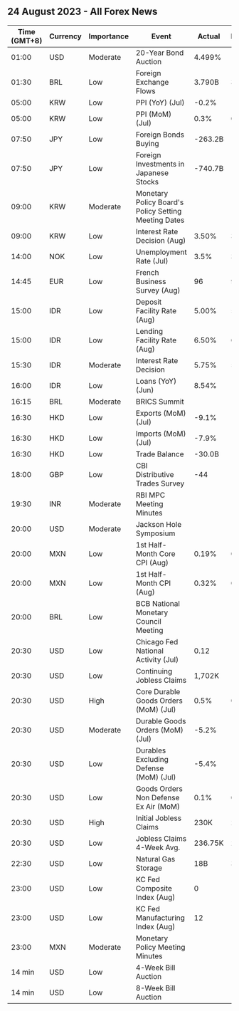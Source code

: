 ## 24 August 2023 - All Forex News

| Time (GMT+8) | Currency | Importance | Event | Actual | Forecast | Previous |
|------|----------|------------|-------|--------|----------|----------|
| 01:00 | USD | Moderate | 20-Year Bond Auction | 4.499% |  | 4.036% |
| 01:30 | BRL | Low | Foreign Exchange Flows | 3.790B | 3.795B | 5.749B |
| 05:00 | KRW | Low | PPI (YoY) (Jul) | -0.2% | -0.4% | -0.3% |
| 05:00 | KRW | Low | PPI (MoM) (Jul) | 0.3% | 0.0% | -0.2% |
| 07:50 | JPY | Low | Foreign Bonds Buying | -263.2B |  | -333.6B |
| 07:50 | JPY | Low | Foreign Investments in Japanese Stocks | -740.7B |  | 226.0B |
| 09:00 | KRW | Moderate | Monetary Policy Board's Policy Setting Meeting Dates |  |  |  |
| 09:00 | KRW | Low | Interest Rate Decision (Aug) | 3.50% | 3.50% | 3.50% |
| 14:00 | NOK | Low | Unemployment Rate (Jul) | 3.5% | 3.5% | 3.4% |
| 14:45 | EUR | Low | French Business Survey (Aug) | 96 | 99 | 101 |
| 15:00 | IDR | Low | Deposit Facility Rate (Aug) | 5.00% | 5.00% | 5.00% |
| 15:00 | IDR | Low | Lending Facility Rate (Aug) | 6.50% | 6.50% | 6.50% |
| 15:30 | IDR | Moderate | Interest Rate Decision | 5.75% | 5.75% | 5.75% |
| 16:00 | IDR | Low | Loans (YoY) (Jun) | 8.54% |  | 9.39% |
| 16:15 | BRL | Moderate | BRICS Summit |  |  |  |
| 16:30 | HKD | Low | Exports (MoM) (Jul) | -9.1% | -13.6% | -11.4% |
| 16:30 | HKD | Low | Imports (MoM) (Jul) | -7.9% | -8.2% | -12.3% |
| 16:30 | HKD | Low | Trade Balance | -30.0B | -32.7B | -56.6B |
| 18:00 | GBP | Low | CBI Distributive Trades Survey | -44 | -14 | -25 |
| 19:30 | INR | Moderate | RBI MPC Meeting Minutes |  |  |  |
| 20:00 | USD | Moderate | Jackson Hole Symposium |  |  |  |
| 20:00 | MXN | Low | 1st Half-Month Core CPI (Aug) | 0.19% | 0.21% | 0.24% |
| 20:00 | MXN | Low | 1st Half-Month CPI (Aug) | 0.32% | 0.28% | 0.29% |
| 20:00 | BRL | Low | BCB National Monetary Council Meeting |  |  |  |
| 20:30 | USD | Low | Chicago Fed National Activity (Jul) | 0.12 |  | -0.33 |
| 20:30 | USD | Low | Continuing Jobless Claims | 1,702K | 1,708K | 1,711K |
| 20:30 | USD | High | Core Durable Goods Orders (MoM) (Jul) | 0.5% | 0.2% | 0.2% |
| 20:30 | USD | Moderate | Durable Goods Orders (MoM) (Jul) | -5.2% | -4.0% | 4.4% |
| 20:30 | USD | Low | Durables Excluding Defense (MoM) (Jul) | -5.4% |  | 5.9% |
| 20:30 | USD | Low | Goods Orders Non Defense Ex Air (MoM) | 0.1% | 0.1% | -0.4% |
| 20:30 | USD | High | Initial Jobless Claims | 230K | 240K | 240K |
| 20:30 | USD | Low | Jobless Claims 4-Week Avg. | 236.75K | 232.63K | 234.50K |
| 22:30 | USD | Low | Natural Gas Storage | 18B | 33B | 35B |
| 23:00 | USD | Low | KC Fed Composite Index (Aug) | 0 |  | -11 |
| 23:00 | USD | Low | KC Fed Manufacturing Index (Aug) | 12 |  | -20 |
| 23:00 | MXN | Moderate | Monetary Policy Meeting Minutes |  |  |  |
| 14 min | USD | Low | 4-Week Bill Auction |  |  | 5.280% |
| 14 min | USD | Low | 8-Week Bill Auction |  |  | 5.280% |
